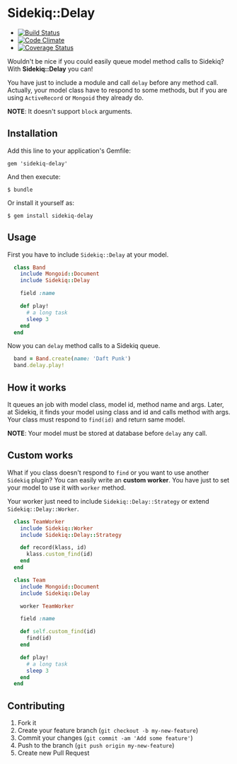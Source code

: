 # Sidekiq::Delay

- [![Build Status](https://secure.travis-ci.org/dlibanori/sidekiq-delay.png)](http://travis-ci.org/dlibanori/sidekiq-delay)
- [![Code Climate](https://codeclimate.com/github/dlibanori/sidekiq-delay.png)](https://codeclimate.com/github/dlibanori/sidekiq-delay)
- [![Coverage Status](https://coveralls.io/repos/dlibanori/sidekiq-delay/badge.png)](https://coveralls.io/r/dlibanori/sidekiq-delay)

Wouldn't be nice if you could easily queue model method calls to Sidekiq? With **Sidekiq::Delay** you can!

You have just to include a module and call `delay` before any method call. Actually, your model class have to respond to some methods, but if you are using `ActiveRecord` or `Mongoid` they already do.

**NOTE**: It doesn't support `block` arguments.

## Installation

Add this line to your application's Gemfile:

    gem 'sidekiq-delay'

And then execute:

    $ bundle

Or install it yourself as:

    $ gem install sidekiq-delay

## Usage

First you have to include `Sidekiq::Delay` at your model.

```ruby
  class Band
    include Mongoid::Document
    include Sidekiq::Delay

    field :name

    def play!
      # a long task
      sleep 3
    end
  end
```

Now you can `delay` method calls to a Sidekiq queue.

```ruby
  band = Band.create(name: 'Daft Punk')
  band.delay.play!
```

## How it works

It queues an job with model class, model id, method name and args. Later, at Sidekiq, it finds your model using class and id and calls method with args. Your class must respond to `find(id)` and return same model.

**NOTE**: Your model must be stored at database before `delay` any call.

## Custom works

What if you class doesn't respond to `find` or you want to use another `Sidekiq` plugin? You can easily write an **custom worker**. You have just to set your model to use it with `worker` method.

Your worker just need to include `Sidekiq::Delay::Strategy` or extend `Sidekiq::Delay::Worker`.

```ruby
  class TeamWorker
    include Sidekiq::Worker
    include Sidekiq::Delay::Strategy

    def record(klass, id)
      klass.custom_find(id)
    end
  end

  class Team
    include Mongoid::Document
    include Sidekiq::Delay

    worker TeamWorker

    field :name

    def self.custom_find(id)
      find(id)
    end

    def play!
      # a long task
      sleep 3
    end
  end
```

## Contributing

1. Fork it
2. Create your feature branch (`git checkout -b my-new-feature`)
3. Commit your changes (`git commit -am 'Add some feature'`)
4. Push to the branch (`git push origin my-new-feature`)
5. Create new Pull Request
